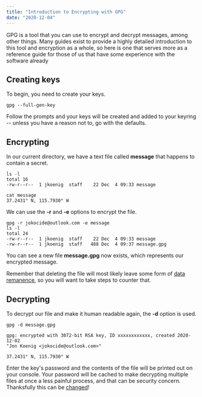 ```yaml
---
title: "Introduction to Encrypting with GPG"
date: "2020-12-04"
---
```

GPG is a tool that you can use to encrypt and decrypt messages, among other things. Many guides exist to provide a highly detailed
introduction to this tool and encryption as a whole, so here is one that serves more as a reference guide for those of us that have
some experience with the software already

## Creating keys

To begin, you need to create your keys.

```shell
gpg --full-gen-key
```

Follow the prompts and your keys will be created and added to your keyring -- unless you have a reason not to, go with the defaults.

## Encrypting

In our current directory, we have a text file called **message** that happens to contain a secret.

```shell
ls -l
total 16
-rw-r--r--  1 jkoenig  staff    22 Dec  4 09:33 message

cat message
37.2431° N, 115.7930° W
```

We can use the **-r** and **-e** options to encrypt the file.

```shell
gpg -r jokocide@outlook.com -e message
ls -l
total 24
-rw-r--r--  1 jkoenig  staff    22 Dec  4 09:33 message
-rw-r--r--  1 jkoenig  staff   488 Dec  4 09:37 message.gpg
```

You can see a new file **message.gpg** now exists, which represents our encrypted message.

Remember that deleting the file will most likely leave some form of [data remanence](https://en.wikipedia.org/wiki/Data_remanence),
so you will want to take steps to counter that.

## Decrypting

To decrypt our file and make it human readable again, the **-d** option is used.

```shell
gpg -d message.gpg

gpg: encrypted with 3072-bit RSA key, ID xxxxxxxxxxxx, created 2020-12-02
"Jon Koenig <jokocide@outlook.com>"

37.2431° N, 115.7930° W
```

Enter the key's password and the contents of the file will be printed out on your console. Your password will be cached to make decrypting multiple files at 
once a less painful process, and that can be security concern. Thanksfully this can be [changed](https://forums.linuxmint.com/viewtopic.php?t=254042)!